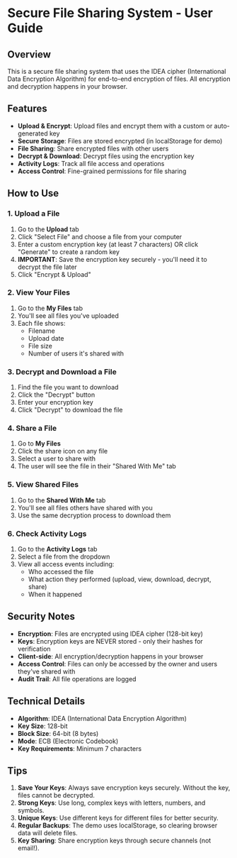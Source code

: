 # Secure File Sharing System - User Guide

## Overview
This is a secure file sharing system that uses the IDEA cipher (International Data Encryption Algorithm) for end-to-end encryption of files. All encryption and decryption happens in your browser.

## Features
- **Upload & Encrypt**: Upload files and encrypt them with a custom or auto-generated key
- **Secure Storage**: Files are stored encrypted (in localStorage for demo)
- **File Sharing**: Share encrypted files with other users
- **Decrypt & Download**: Decrypt files using the encryption key
- **Activity Logs**: Track all file access and operations
- **Access Control**: Fine-grained permissions for file sharing

## How to Use

### 1. Upload a File
1. Go to the **Upload** tab
2. Click "Select File" and choose a file from your computer
3. Enter a custom encryption key (at least 7 characters) OR click "Generate" to create a random key
4. **IMPORTANT**: Save the encryption key securely - you'll need it to decrypt the file later
5. Click "Encrypt & Upload"

### 2. View Your Files
1. Go to the **My Files** tab
2. You'll see all files you've uploaded
3. Each file shows:
   - Filename
   - Upload date
   - File size
   - Number of users it's shared with

### 3. Decrypt and Download a File
1. Find the file you want to download
2. Click the "Decrypt" button
3. Enter your encryption key
4. Click "Decrypt" to download the file

### 4. Share a File
1. Go to **My Files**
2. Click the share icon on any file
3. Select a user to share with
4. The user will see the file in their "Shared With Me" tab

### 5. View Shared Files
1. Go to the **Shared With Me** tab
2. You'll see all files others have shared with you
3. Use the same decryption process to download them

### 6. Check Activity Logs
1. Go to the **Activity Logs** tab
2. Select a file from the dropdown
3. View all access events including:
   - Who accessed the file
   - What action they performed (upload, view, download, decrypt, share)
   - When it happened

## Security Notes

- **Encryption**: Files are encrypted using IDEA cipher (128-bit key)
- **Keys**: Encryption keys are NEVER stored - only their hashes for verification
- **Client-side**: All encryption/decryption happens in your browser
- **Access Control**: Files can only be accessed by the owner and users they've shared with
- **Audit Trail**: All file operations are logged

## Technical Details

- **Algorithm**: IDEA (International Data Encryption Algorithm)
- **Key Size**: 128-bit
- **Block Size**: 64-bit (8 bytes)
- **Mode**: ECB (Electronic Codebook)
- **Key Requirements**: Minimum 7 characters

## Tips

1. **Save Your Keys**: Always save encryption keys securely. Without the key, files cannot be decrypted.
2. **Strong Keys**: Use long, complex keys with letters, numbers, and symbols.
3. **Unique Keys**: Use different keys for different files for better security.
4. **Regular Backups**: The demo uses localStorage, so clearing browser data will delete files.
5. **Key Sharing**: Share encryption keys through secure channels (not email!).
